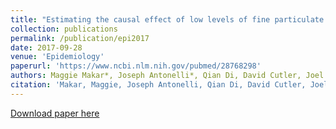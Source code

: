 ```yaml
---
title: "Estimating the causal effect of low levels of fine particulate matter on hospitalization."
collection: publications
permalink: /publication/epi2017
date: 2017-09-28
venue: 'Epidemiology'
paperurl: 'https://www.ncbi.nlm.nih.gov/pubmed/28768298'
authors: Maggie Makar*, Joseph Antonelli*, Qian Di, David Cutler, Joel Schwartz, and Francesca Dominici
citation: 'Makar, Maggie, Joseph Antonelli, Qian Di, David Cutler, Joel Schwartz, and Francesca Dominici. "Estimating the causal effect of low levels of fine particulate matter on hospitalization." Epidemiology 28, no. 5 (2017): 627-634.'
---
```


[Download paper here](https://jantonelli111.github.io/files/Makar-et-al2017.pdf)
